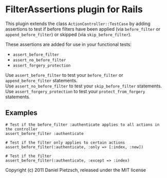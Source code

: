 # FilterAssertions plugin for Rails

This plugin extends the class `ActionController::TestCase` by adding assertions to test if before filters have been applied (via `before_filter` or `append_before_filter`) or skipped (via `skip_before_filter`).

These assertions are added for use in your functional tests:

 * `assert_before_filter`
 * `assert_no_before_filter`
 * `assert_forgery_protection`

Use `assert_before_filter` to test your `before_filter` or `append_before_filter` statements.  
Use `assert_no_before_filter` to test your `skip_before_filter` statements.  
Use `assert_forgery_protection` to test your `protect_from_forgery` statements.

## Examples
	
	# Test if the before_filter :authenticate applies to all actions in the controller
	assert_before_filter :authenticate
	
	# Test if the filter only applies to certain actions
	assert_before_filter(:authenticate, :only => [:index, :new])
	
	# Test if the filter
	assert_before_filter(:authenticate, :except => :index)


Copyright (c) 2011 Daniel Pietzsch, released under the MIT license
